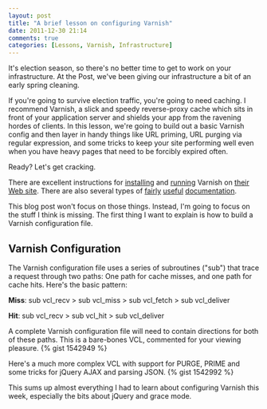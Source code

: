 ```yaml
---
layout: post
title: "A brief lesson on configuring Varnish"
date: 2011-12-30 21:14
comments: true
categories: [Lessons, Varnish, Infrastructure]
---
```


It's election season, so there's no better time to get to work on your infrastructure. At the Post, we've been giving our infrastructure a bit of an early spring cleaning. 

If you're going to survive election traffic, you're going to need caching. I recommend Varnish, a slick and speedy reverse-proxy cache which sits in front of your application server and shields your app from the ravening hordes of clients. In this lesson, we're going to build out a basic Varnish config and then layer in handy things like URL priming, URL purging via regular expression, and some tricks to keep your site performing well even when you have heavy pages that need to be forcibly expired often.

Ready? Let's get cracking.
<!-- more -->
There are excellent instructions for [installing](https://www.varnish-cache.org/docs/3.0/installation/install.html) and [running](https://www.varnish-cache.org/docs/3.0/tutorial/index.html) Varnish on [their Web site](https://www.varnish-cache.org/). There are also several types of [fairly](https://www.varnish-cache.org/docs/trunk/tutorial/handling_misbehaving_servers.html) [useful](https://www.varnish-cache.org/trac/wiki/Performance) [documentation](https://www.varnish-cache.org/trac/wiki/VCLExampleGrace). 

This blog post won't focus on those things. Instead, I'm going to focus on the stuff I think is missing. The first thing I want to explain is how to build a Varnish configuration file.

Varnish Configuration
----------------------

The Varnish configuration file uses a series of subroutines ("sub") that trace a request through two paths: One path for cache misses, and one path for cache hits. Here's the basic pattern:

**Miss**: sub vcl\_recv > sub vcl\_miss > sub vcl\_fetch > sub vcl\_deliver

**Hit**: sub vcl\_recv > sub vcl\_hit > sub vcl\_deliver

A complete Varnish configuration file will need to contain directions for both of these paths. This is a bare-bones VCL, commented for your viewing pleasure.
{% gist 1542949 %}

Here's a much more complex VCL with support for PURGE, PRIME and some tricks for jQuery AJAX and parsing JSON.
{% gist 1542992 %}

This sums up almost everything I had to learn about configuring Varnish this week, especially the bits about jQuery and grace mode.